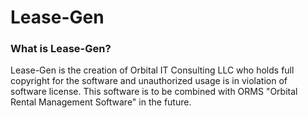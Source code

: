 # Lease-Gen
### What is Lease-Gen?
Lease-Gen is the creation of Orbital IT Consulting LLC who holds full copyright for the software and unauthorized usage is in violation of software license. This software is to be combined with ORMS "Orbital Rental Management Software" in the future.